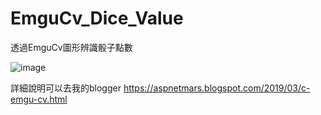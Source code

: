 # EmguCv_Dice_Value
透過EmguCv圖形辨識骰子點數

![image](https://4.bp.blogspot.com/-euJp1DVYNsk/XJyexbe8OzI/AAAAAAAACV0/QhK_RO8sQG88xO6dVRJQXmgv6vVlVlPYACLcBGAs/s640/1.png)

詳細說明可以去我的blogger
https://aspnetmars.blogspot.com/2019/03/c-emgu-cv.html
